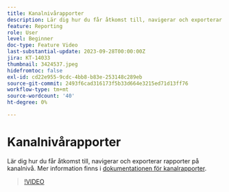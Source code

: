 ```yaml
---
title: Kanalnivårapporter
description: Lär dig hur du får åtkomst till, navigerar och exporterar rapporter på kanalnivå.
feature: Reporting
role: User
level: Beginner
doc-type: Feature Video
last-substantial-update: 2023-09-28T00:00:00Z
jira: KT-14033
thumbnail: 3424537.jpeg
hidefromtoc: false
exl-id: cd22e955-9cdc-4bb8-b83e-253148c289eb
source-git-commit: 2493f6cad316173f5b33d664e3215ed71d13ff76
workflow-type: tm+mt
source-wordcount: '40'
ht-degree: 0%

---
```


# Kanalnivårapporter

Lär dig hur du får åtkomst till, navigerar och exporterar rapporter på kanalnivå. Mer information finns i [dokumentationen för kanalrapporter](https://experienceleague.adobe.com/docs/journey-optimizer/using/reporting/channel-report/channel-report.html).

>[!VIDEO](https://video.tv.adobe.com/v/3424537/?learn=on)
